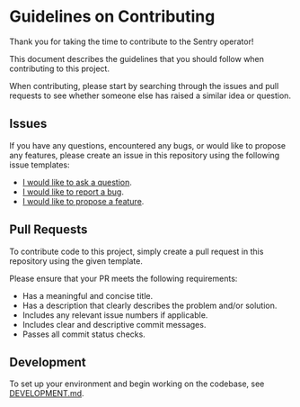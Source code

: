 # Guidelines on Contributing

Thank you for taking the time to contribute to the Sentry operator!

This document describes the guidelines that you should follow when contributing to this project.

When contributing, please start by searching through the issues and pull requests to see whether someone else has raised a similar idea or question.

## Issues

If you have any questions, encountered any bugs, or would like to propose any features, please create an issue in this repository using the following issue templates:

- [I would like to ask a question](https://github.com/yrosaguiar/sentry-operator/issues/new?assignees=&labels=&template=question.md&title=).
- [I would like to report a bug](https://github.com/yrosaguiar/sentry-operator/issues/new?assignees=&labels=&template=bug_report.md&title=).
- [I would like to propose a feature](https://github.com/yrosaguiar/sentry-operator/issues/new?assignees=&labels=&template=feature_request.md&title=).

## Pull Requests

To contribute code to this project, simply create a pull request in this repository using the given template.

Please ensure that your PR meets the following requirements:

- Has a meaningful and concise title.
- Has a description that clearly describes the problem and/or solution.
- Includes any relevant issue numbers if applicable.
- Includes clear and descriptive commit messages.
- Passes all commit status checks.

## Development

To set up your environment and begin working on the codebase, see [DEVELOPMENT.md](DEVELOPMENT.md).
